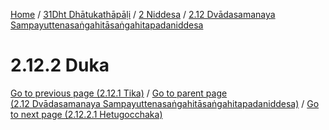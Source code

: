
[Home](/) / [31Dht Dhātukathāpāḷi](../../../31Dht.md) / [2 Niddesa](../../2.md) / [2.12 Dvādasamanaya Sampayuttenasaṅgahitāsaṅgahitapadaniddesa](../2.12.md)

# 2.12.2 Duka


[Go to previous page (2.12.1 Tika)](2.12.1.md) / [Go to parent page (2.12 Dvādasamanaya Sampayuttenasaṅgahitāsaṅgahitapadaniddesa)](../2.12.md) / [Go to next page (2.12.2.1 Hetugocchaka)](2.12.2/2.12.2.1.md)


